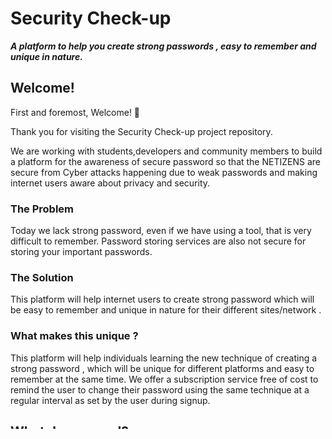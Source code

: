 # Security Check-up

***A platform to help you create strong passwords , easy to remember and unique in nature.***

## Welcome!

First and foremost, Welcome! :tada:

Thank you for visiting the Security Check-up project repository.    

We are working with students,developers and community members to build a platform for the awareness of secure password so that the NETIZENS are secure from Cyber attacks happening due to weak passwords and making internet users aware about privacy and security.

### The Problem
Today we lack strong password, even if we have using a tool, that is very difficult to remember. Password storing services are also not secure for storing your important passwords.

### The Solution
This platform will help internet users to create strong password which will be easy to remember and unique in nature for their different sites/network .

### What makes this unique ?
This platform will help individuals learning the new technique of creating a strong password , which will be unique for different platforms and easy to remember at the same time. We offer a subscription service free of cost to remind the user to change their password using the same technique at a regular interval as set by the user during signup.

## What do we need?

**You**! In whatever way you can help.

We need expertise in fundraising, web development, user experience design, git, database maintenance (particularly ensuring the highest quality data protection plans are in place), documentation and technical writing and project management.

We'd love your feedback along the way, and of course, we'd love you to be **in the database** once it exists.

Our primary goal is to educate the internet user to adpot this culture of creating a strong password and create awareness about user's basic privacy rights. If you're looking to learn to code, try out working collaboratively, get some experience writing grant applications or translate you skills to the digital domain, we're here to help.

#### Open Canvas

[Canvas](https://docs.google.com/presentation/d/1J0igZlQGJZFdejgpmOxvQDD3PCRMvcebKTKv-4Bb93I/edit?usp=sharing)

## Example

For example, if I choose a phrase **" icing on the cake "** the possible passwords can be

- IOTCgnee   , first letter of each word in upper-case and last letter of each word in lower-case
- iotcGNEE    , first letter of each word in lower-case and last letter of each word in upper-case
- IoTcGnEe   , first letter of each word and last letter of each word in camel case
- 10tCG|\|3e  , first letter and last letter , here used 1 as I , 0 as o/O |\| as n/N


